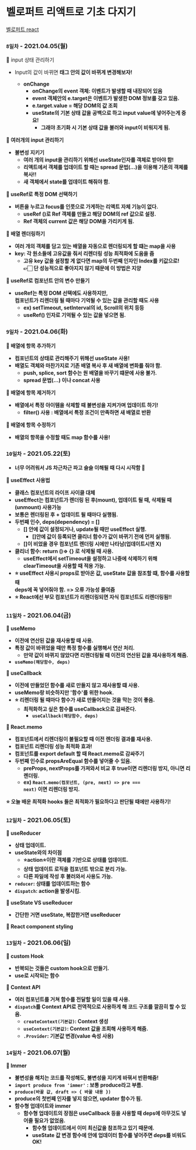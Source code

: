 # 벨로퍼트 리액트로 기초 다지기



 [벨로퍼트 react](https://react.vlpt.us/)

### `8일차` - 2021.04.05(월)

👾 input 상태 관리하기<br>
+ Input의 값이 바뀌면 <b> 태그 안의 값이 바뀌게 변경해보자!
	+ **onChange**
		+ onChange의 event 객체: 이벤트가 발생할 때 내장되어 있음
		+ event 객체안의 e.target은 이벤트가 발생한 DOM 정보를 갖고 있음.
		+ e.target.value = 해당 DOM의 값 조회
		+ useState의 기본 상태 값을 공백으로 하고 input value에 넣어주는게 중요!
			+ 그래야 초기화 시 기본 상태 값을 불러와 input이 비워지게 됨.

👾 여러개의 input 관리하기<br>
+ **불변성 지키기**
	+ 여러 개의 input을 관리하기 위해선 useState인자를 객체로 받아야 함!
	+ 리액트에서 객체를 업데이트 할 때는 spread 문법(...)을 이용해 기존의 객체를 복사!!
	+ 새 객체에서 state를 업데이트 해줘야 함.

👾 **useRef**로 특정 DOM 선택하기<br>
+ 버튼을 누르고 focus를 인풋으로 가게하는 리액트 자체 기능이 없다.
	+ useRef ()로 Ref 객체를 만들고 해당 DOM의 ref 값으로 설정.
	+ Ref 객체의 current 값은 해당 DOM을 가리키게 됨.

👾 배열 렌더링하기<br>
+ 여러 개의 객체를 담고 있는 배열을 자동으로 렌더링되게 할 떄는 **map**을 사용
+ key: 각 원소들에 고유값을 줘서 리렌더링 성능 최적화에 도움을 줌
	+ 고유 key 값을 설정할 게 없다면 map의 두번째 인자인 Index를 키값으로!<br>
	👉🏻 단 성능적으로 좋아지지 않기 때문에 이 방법은 지양

👾 **useRef**로 컴포넌트 안의 변수 만들기<br>
+ useRef는 특정 DOM 선택에도 사용하지만,<br>
컴포넌트가 리렌더링 될 때마다 기억될 수 있는 값을 관리할 때도 사용
	+ ex) setTimeout, setInterval의 id, Scroll의 위치 등등
	+ useRef() 인자로 기억될 수 있는 값을 넣으면 됨.


### `9일차` - 2021.04.06(화)

👾 배열에 항목 추가하기<br>
+ 컴포넌트의 상태로 관리해주기 위해선 useState 사용!
+ 배열도 객체와 마찬가지로 기존 배열 복사 후 새 배열에 변화를 줘야 함.
	+ push, splice, sort 함수는 원 배열을 바꾸기 떄문에 사용 불가.
	+ spread 문법(...) 이나 concat 사용

👾 배열에 항목 제거하기<br>
+ 배열에서 특정 아이템을 삭제할 때 불변성을 지켜가며 업데이트 하기!
	+ filter() 사용 : 배열에서 특정 조건이 만족하면 새 배열로 반환

👾 배열에 항목 수정하기<br>
+ 배열의 항목을 수정할 때도 map 함수를 사용!


### `10일차` - 2021.05.22(토)
+ 너무 어려워서 JS 차근차근 파고 슬슬 이해될 때 다시 시작함 🥲

👾 useEffect 사용법
+ 클래스 컴포넌트의 라이프 사이클 대체
+ useEffect는 컴포넌트가 렌더링 된 후(mount), 업데이트 될 때, 삭제될 때(unmount) 사용가능
+ 보통은 렌더링된 후 + 업데이트 될 때마다 실행됨.
+ 두번째 인수, deps(dependency) = []
	+ [] 안에 값이 설정되거나, update될 때만 useEffect 실행.
		+ []안에 값이 등록되면 클리너 함수가 값이 바뀌기 전에 먼저 실행됨.
	+ []이 비었을 경우 컴포넌트 렌더링 시에만 나타남(업데이트시엔 X)
+ 클리너 함수: return ()=> {} 로 삭제될 때 사용.
	+ useEffect에서 setTimeout을 설정하고 나중에 삭제하기 위해<br>
	clearTimeout을 사용할 때 적용 가능.
+ ⭐️ useEffect 사용시 props로 받아온 값, useState 값을 참조할 떄, 함수를 사용할 때<br>
deps에 꼭 넣어줘야 함. => 오류 가능성 줄여줌
+ ⭐️ React에선 부모 컴포넌트가 리렌더링되면 자식 컴포넌트도 리렌더링됨!!


### `11일차` - 2021.06.04(금)
👾 useMemo
+ 이전에 연산된 값을 재사용할 때 사용.
+ 특정 값이 바뀌었을 때만 특정 함수를 실행해서 연산 처리.
	+ 만약 값이 바뀌지 않았다면 리렌더링될 때 이전의 연산된 값을 재사용하게 해줌.
+ <code>useMemo(해당함수, deps)</code>

👾 useCallback
+ 이전에 만들었던 함수를 새로 만들지 않고 재사용할 떄 사용.
+ useMemo랑 비슷하지만 '함수'를 위한 hook.
+ ⭐️ 리렌더링 될 때마다 함수가 새로 만들어지는 것을 막는 것이 좋음.
	+ 최적화하고 싶은 함수를 useCallback으로 감싸준다.
		+ <code>useCallback(해당함수, deps)</code>

👾 React.memo
+ 컴포넌트에서 리렌더링이 불필요할 때 이전 렌더링 결과를 재사용.
+ 컴포넌트 리렌더링 성능 최적화 효과!
+ 컴포넌트를 export default 할 때 React.memo로 감싸주기
+ 두번째 인수로 propsAreEqual 함수를 넣어줄 수 있음.
	+ preProps, nextProps를 가져와서 비교 후 true이면 리렌더링 방지, 아니면 리렌더링.
	+ ex) <code>React.memo(컴포넌트, (pre, next) => pre === next)</code> 이면 리렌더링 방지.

⭐️ 오늘 배운 최적화 hooks 들은 최적화가 필요하다고 판단될 때에만 사용하기!


### `12일차` - 2021.06.05(토)
👾 useReducer
+ 상태 업데이트.
+ useState와의 차이점
	+ ⭐️action⭐️이란 객체를 기반으로 상태를 업데이트.
	+ 상태 업데이트 로직을 컴포넌트 밖으로 분리 가능.
	+ 다른 파일에 작성 후 불러와서 사용도 가능.
+ <code>reducer</code>: 상태를 업데이트하는 함수
+ <code>dispatch</code>: action을 발생시킴.

👾 useState VS useReducer
+ 간단한 거면 useState, 복잡한거면 useReducer

🌈 React component styling


### `13일차` - 2021.06.06(일)
👾 custom Hook
+ 반복되는 것들은 custom hook으로 만들기.
+ use로 시작되는 함수

👾 Context API
+ 여러 컴포넌트를 거쳐 함수를 전달할 일이 있을 때 사용.
+ <code>dispatch</code>를 Context API로 전역적으로 사용하게 해 코드 구조를 깔끔히 할 수 있음.
	+ <code>createContext(기본값)</code>: Context 생성
	+ <code>useContext(기본값)</code>: Context 값을 조회해 사용하게 해줌.
	+ <code>.Provider</code>: 기본값 변경(value 속성 사용)


### `14일차` - 2021.06.07(월)
👾 Immer
+ 불변성을 해치는 코드를 작성해도, 불변성을 지키게 바꿔서 반환해줌!
+ <code>import produce from 'immer'</code> : 보통 produce라고 부름.
+ <code>produce(바꿀 값, draft => { 바꿀 내용 })</code>
+ produce의 첫번째 인자를 넣지 않으면, updater 함수가 됨.
+ 함수형 업데이트와 immer
	+ 함수형 업데이트의 장점은 useCallback 등을 사용할 때 deps에 아무것도 넣어줄 필요가 없었음.
		+ 함수형 업데이트에서 이미 최신값을 참조하고 있기 때문에.
		+ useState 값 변경 함수에 안에 업데이터 함수를 넣어주면 deps를 비워도 OK!
	


